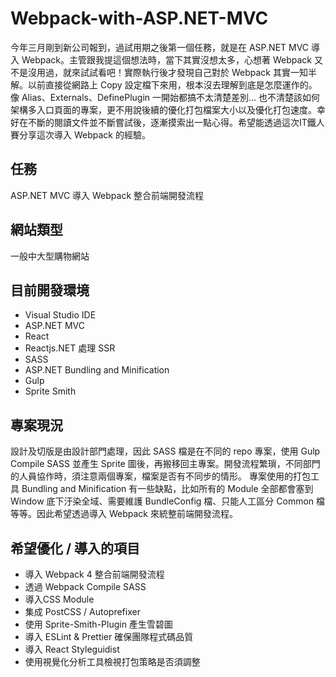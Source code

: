 # Webpack-with-ASP.NET-MVC


今年三月剛到新公司報到，過試用期之後第一個任務，就是在 ASP.NET MVC 導入 Webpack。主管跟我提這個想法時，當下其實沒想太多，心想著 Webpack 又不是沒用過，就來試試看吧！實際執行後才發現自己對於 Webpack 其實一知半解。以前直接從網路上 Copy 設定檔下來用，根本沒去理解到底是怎麼運作的。像 Alias、Externals、DefinePlugin 一開始都搞不太清楚差別… 也不清楚該如何架構多入口頁面的專案，更不用說後續的優化打包檔案大小以及優化打包速度。幸好在不斷的閱讀文件並不斷嘗試後，逐漸摸索出一點心得。希望能透過這次IT鐵人賽分享這次導入 Webpack 的經驗。 


## 任務
ASP.NET MVC 導入 Webpack 整合前端開發流程


## 網站類型
一般中大型購物網站


## 目前開發環境
- Visual Studio IDE
- ASP.NET MVC
- React
- Reactjs.NET 處理 SSR
- SASS 
- ASP.NET Bundling and Minification
- Gulp
- Sprite Smith


## 專案現況
設計及切版是由設計部門處理，因此 SASS 檔是在不同的 repo 專案，使用 Gulp Compile SASS 並產生 Sprite 圖後，再搬移回主專案。開發流程繁瑣，不同部門的人員協作時，須注意兩個專案，檔案是否有不同步的情形。
專案使用的打包工具 Bundling and Minification 有一些缺點，比如所有的 Module 全部都會塞到 Window 底下汙染全域、需要維護 BundleConfig 檔、只能人工區分 Common 檔等等。因此希望透過導入 Webpack 來統整前端開發流程。


## 希望優化 / 導入的項目
- 導入 Webpack 4 整合前端開發流程
- 透過 Webpack Compile SASS
- 導入CSS Module
- 集成 PostCSS / Autoprefixer
- 使用 Sprite-Smith-Plugin 產生雪碧圖
- 導入 ESLint & Prettier 確保團隊程式碼品質
- 導入 React Styleguidist
- 使用視覺化分析工具檢視打包策略是否須調整